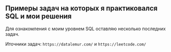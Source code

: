 ## Примеры задач на которых я практиковался SQL и мои решения
Для ознакомления с моим уровнем SQL оставляю несколько последних задач.
>
Иточники задач: `https://datalemur.com/` и `https://leetcode.com/`
>
